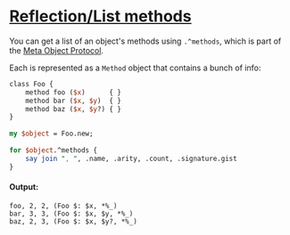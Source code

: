 [1]: http://rosettacode.org/wiki/Reflection/List_methods

# [Reflection/List methods][1]

You can get a list of an object's methods using `.^methods`, which is part of the [Meta Object Protocol](https://docs.perl6.org/type/Metamodel$COLON$COLONClassHOW).

Each is represented as a `Method` object that contains a bunch of info:

```perl
class Foo {
    method foo ($x)      { }
    method bar ($x, $y)  { }
    method baz ($x, $y?) { }
}
 
my $object = Foo.new;
 
for $object.^methods {
    say join ", ", .name, .arity, .count, .signature.gist
}
```

#### Output:
```
foo, 2, 2, (Foo $: $x, *%_)
bar, 3, 3, (Foo $: $x, $y, *%_)
baz, 2, 3, (Foo $: $x, $y?, *%_)
```